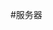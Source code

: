 <!--
 * @Author: WeiShan
 * @Date: 2023-07-12 14:08:23
 * @LastEditors: WeiShan
 * @LastEditTime: 2023-07-17 11:15:24
 * @FilePath: \knowledge-book\pages\server\SERVER.md
 * @Description: 
 * 
 * Copyright (c) 2023 by WeiShan/xls, All Rights Reserved. 
-->
#服务器